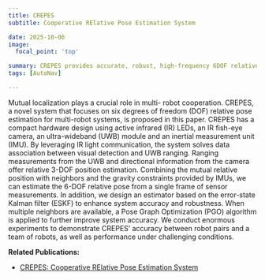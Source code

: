 ```yaml
---
title: CREPES
subtitle: Cooperative RElative Pose Estimation System

date: 2025-10-06
image:
  focal_point: 'top'

summary: CREPES provides accurate, robust, high-frequency 6DOF relative pose estimation
tags: [AutoNav]

---
```



<!--more-->

Mutual localization plays a crucial role in multi-
robot cooperation. CREPES, a novel system that focuses on
six degrees of freedom (DOF) relative pose estimation for
multi-robot systems, is proposed in this paper. CREPES has
a compact hardware design using active infrared (IR) LEDs,
an IR fish-eye camera, an ultra-wideband (UWB) module and
an inertial measurement unit (IMU). By leveraging IR light
communication, the system solves data association between
visual detection and UWB ranging. Ranging measurements
from the UWB and directional information from the camera
offer relative 3-DOF position estimation. Combining the mutual
relative position with neighbors and the gravity constraints
provided by IMUs, we can estimate the 6-DOF relative pose
from a single frame of sensor measurements. In addition, we
design an estimator based on the error-state Kalman filter
(ESKF) to enhance system accuracy and robustness. When
multiple neighbors are available, a Pose Graph Optimization
(PGO) algorithm is applied to further improve system accuracy.
We conduct enormous experiments to demonstrate CREPES’
accuracy between robot pairs and a team of robots, as well as
performance under challenging conditions.

**Related Publications:**
- [CREPES: Cooperative RElative Pose Estimation System](https://fast-fire.github.io/publication/conference-paper/crepes/)
